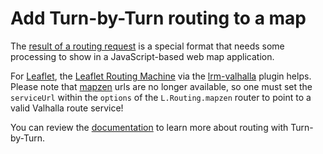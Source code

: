 # Add Turn-by-Turn routing to a map

The [result of a routing request](api-reference/#outputs-of-a-route) is a special format that needs some processing to show in a JavaScript-based web map application.

For [Leaflet](http://leafletjs.com/), the [Leaflet Routing Machine](https://www.liedman.net/leaflet-routing-machine/) via the [lrm-valhalla](https://github.com/valhalla/lrm-valhalla) plugin helps.
Please note that [mapzen](https://github.com/mapzen/mapzen.js) urls are no longer available, so one must set the `serviceUrl` within the `options` of the `L.Routing.mapzen` router to point to a valid Valhalla route service!

You can review the [documentation](api-reference.md) to learn more about routing with Turn-by-Turn.
